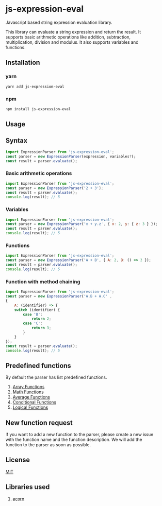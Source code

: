 # js-expression-eval
Javascript based string expression evaluation library.

This library can evaluate a string expression and return the result. It supports basic arithmetic operations like addition, subtraction, multiplication, division and modulus. It also supports variables and functions.

## Installation

### yarn

```bash
yarn add js-expression-eval
```
### npm

```bash
npm install js-expression-eval
```

## Usage

## Syntax

```javascript
import ExpressionParser from 'js-expression-eval';
const parser = new ExpressionParser(expression, variables?);
const result = parser.evaluate();
```

### Basic arithmetic operations

```javascript
import ExpressionParser from 'js-expression-eval';
const parser = new ExpressionParser('2 + 3');
const result = parser.evaluate();
console.log(result); // 5
```

### Variables

```javascript
import ExpressionParser from 'js-expression-eval';
const parser = new ExpressionParser('x + y.z', { x: 2, y: { z: 3 } });
const result = parser.evaluate();
console.log(result); // 5
```

### Functions

```javascript
import ExpressionParser from 'js-expression-eval';
const parser = new ExpressionParser('A + B', { A: 2, B: () => 3 });
const result = parser.evaluate();
console.log(result); // 5
```

### Function with method chaining

```javascript
import ExpressionParser from 'js-expression-eval';
const parser = new ExpressionParser('A.B + A.C' ,
{ 
    A: (identifier) => {
    switch (identifier) {
        case 'B':
            return 2;
        case 'C':
            return 3;
        }
    }
});
const result = parser.evaluate();
console.log(result); // 5
```


## Predefined functions
By default the parser has list predefined functions.

1. [Array Functions](docs/ArrayFunctions.md)
2. [Math Functions](docs/MathFunctions.md)
3. [Average Functions](docs/AverageFuntions.md)
4. [Conditional Functions](docs/CondtionalFunctions.md)
5. [Logical Functions](docs/LogicalFunctions.md)


## New function request
If you want to add a new function to the parser, please create a new issue with the function name and the function description. We will add the function to the parser as soon as possible.

## License
[MIT](LICENSE)

## Libraries used
1. [acorn](https://github.com/acornjs/acorn)